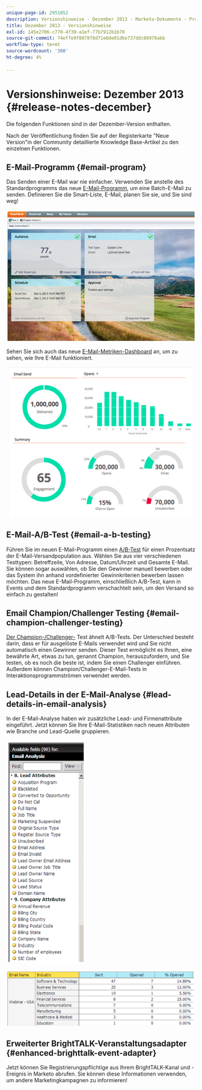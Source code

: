 ```yaml
---
unique-page-id: 2951052
description: Versionshinweise - Dezember 2013 - Marketo-Dokumente - Produktdokumentation
title: Dezember 2013 - Versionshinweise
exl-id: 145e2706-c770-4f39-a1ef-77b7912b1b70
source-git-commit: 74effe9f8078f8d71e6de01d6e737ddc86978abb
workflow-type: tm+mt
source-wordcount: '308'
ht-degree: 4%

---
```


# Versionshinweise: Dezember 2013 {#release-notes-december}

Die folgenden Funktionen sind in der Dezember-Version enthalten.

Nach der Veröffentlichung finden Sie auf der Registerkarte &quot;Neue Version&quot;in der Community detaillierte Knowledge Base-Artikel zu den einzelnen Funktionen.

## E-Mail-Programm {#email-program}

Das Senden einer E-Mail war nie einfacher. Verwenden Sie anstelle des Standardprogramms das neue [E-Mail-Programm](/help/marketo/product-docs/email-marketing/email-programs/creating-an-email-program/understanding-email-programs.md), um eine Batch-E-Mail zu senden. Definieren Sie die Smart-Liste, E-Mail, planen Sie sie, und Sie sind weg!

![](assets/image2014-9-22-17-3a19-3a55.png)

Sehen Sie sich auch das neue [E-Mail-Metriken-Dashboard](/help/marketo/product-docs/email-marketing/email-programs/email-program-data/view-the-email-program-dashboard.md) an, um zu sehen, wie Ihre E-Mail funktioniert.

![](assets/image2014-9-22-17-3a20-3a14.png)

## E-Mail-A/B-Test {#email-a-b-testing}

Führen Sie im neuen E-Mail-Programm einen [A/B-Test](/help/marketo/product-docs/email-marketing/email-programs/email-program-actions/email-test-a-b-test/add-an-a-b-test.md) für einen Prozentsatz der E-Mail-Versandpopulation aus. Wählen Sie aus vier verschiedenen Testtypen: Betreffzeile, Von Adresse, Datum/Uhrzeit und Gesamte E-Mail. Sie können sogar auswählen, ob Sie den Gewinner manuell bewerben oder das System ihn anhand vordefinierter Gewinnkriterien bewerben lassen möchten. Das neue E-Mail-Programm, einschließlich A/B-Test, kann in Events und dem Standardprogramm verschachtelt sein, um den Versand so einfach zu gestalten!

## Email Champion/Challenger Testing {#email-champion-challenger-testing}

[Der Champion-/Challenger-](/help/marketo/product-docs/email-marketing/general/functions-in-the-editor/email-tests-champion-challenger/add-an-email-champion-challenger.md) Test ähnelt A/B-Tests. Der Unterschied besteht darin, dass er für ausgelöste E-Mails verwendet wird und Sie nicht automatisch einen Gewinner senden. Dieser Test ermöglicht es Ihnen, eine bewährte Art, etwas zu tun, genannt Champion, herauszufordern, und Sie testen, ob es noch die beste ist, indem Sie einen Challenger einführen. Außerdem können Champion/Challenger-E-Mail-Tests in Interaktionsprogrammströmen verwendet werden.

## Lead-Details in der E-Mail-Analyse {#lead-details-in-email-analysis}

In der E-Mail-Analyse haben wir zusätzliche Lead- und Firmenattribute eingeführt. Jetzt können Sie Ihre E-Mail-Statistiken nach neuen Attributen wie Branche und Lead-Quelle gruppieren.

![](assets/image2014-9-22-17-3a20-3a43.png)

![](assets/image2014-9-22-17-3a21-3a18.png)

## Erweiterter BrightTALK-Veranstaltungsadapter {#enhanced-brighttalk-event-adapter}

Jetzt können Sie Registrierungspflichtige aus Ihrem BrightTALK-Kanal und -Ereignis in Marketo abrufen. Sie können diese Informationen verwenden, um andere Marketingkampagnen zu informieren!
